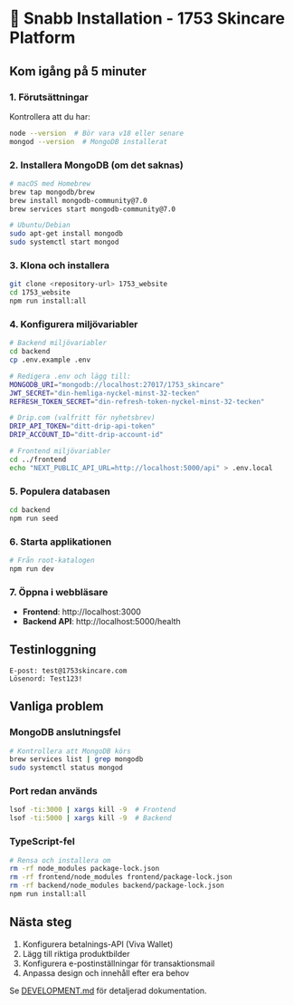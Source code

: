 # 🚀 Snabb Installation - 1753 Skincare Platform

## Kom igång på 5 minuter

### 1. Förutsättningar
Kontrollera att du har:
```bash
node --version  # Bör vara v18 eller senare
mongod --version  # MongoDB installerat
```

### 2. Installera MongoDB (om det saknas)
```bash
# macOS med Homebrew
brew tap mongodb/brew
brew install mongodb-community@7.0
brew services start mongodb-community@7.0

# Ubuntu/Debian
sudo apt-get install mongodb
sudo systemctl start mongod
```

### 3. Klona och installera
```bash
git clone <repository-url> 1753_website
cd 1753_website
npm run install:all
```

### 4. Konfigurera miljövariabler
```bash
# Backend miljövariabler
cd backend
cp .env.example .env

# Redigera .env och lägg till:
MONGODB_URI="mongodb://localhost:27017/1753_skincare"
JWT_SECRET="din-hemliga-nyckel-minst-32-tecken"
REFRESH_TOKEN_SECRET="din-refresh-token-nyckel-minst-32-tecken"

# Drip.com (valfritt för nyhetsbrev)
DRIP_API_TOKEN="ditt-drip-api-token"
DRIP_ACCOUNT_ID="ditt-drip-account-id"

# Frontend miljövariabler
cd ../frontend
echo "NEXT_PUBLIC_API_URL=http://localhost:5000/api" > .env.local
```

### 5. Populera databasen
```bash
cd backend
npm run seed
```

### 6. Starta applikationen
```bash
# Från root-katalogen
npm run dev
```

### 7. Öppna i webbläsare
- **Frontend**: http://localhost:3000
- **Backend API**: http://localhost:5000/health

## Testinloggning
```
E-post: test@1753skincare.com
Lösenord: Test123!
```

## Vanliga problem

### MongoDB anslutningsfel
```bash
# Kontrollera att MongoDB körs
brew services list | grep mongodb
sudo systemctl status mongod
```

### Port redan används
```bash
lsof -ti:3000 | xargs kill -9  # Frontend
lsof -ti:5000 | xargs kill -9  # Backend
```

### TypeScript-fel
```bash
# Rensa och installera om
rm -rf node_modules package-lock.json
rm -rf frontend/node_modules frontend/package-lock.json
rm -rf backend/node_modules backend/package-lock.json
npm run install:all
```

## Nästa steg
1. Konfigurera betalnings-API (Viva Wallet)
2. Lägg till riktiga produktbilder
3. Konfigurera e-postinställningar för transaktionsmail
4. Anpassa design och innehåll efter era behov

Se [DEVELOPMENT.md](./DEVELOPMENT.md) för detaljerad dokumentation. 